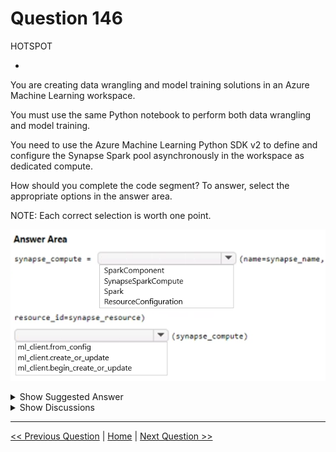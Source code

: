 # Question 146

HOTSPOT

-

You are creating data wrangling and model training solutions in an Azure Machine Learning workspace.

You must use the same Python notebook to perform both data wrangling and model training.

You need to use the Azure Machine Learning Python SDK v2 to define and configure the Synapse Spark pool asynchronously in the workspace as dedicated compute.

How should you complete the code segment? To answer, select the appropriate options in the answer area.

NOTE: Each correct selection is worth one point.

![Question Image](../images/q146_q_image496.png)

<details>
  <summary>Show Suggested Answer</summary>

<img src="../images/q146_ans_0_image497.png" alt="Answer Image"><br>

</details>

<details>
  <summary>Show Discussions</summary>

<blockquote><p><strong>sai384957324</strong> <code>(Thu 10 Oct 2024 21:29)</code> - <em>Upvotes: 1</em></p><p>correct</p></blockquote>
<blockquote><p><strong>TA_</strong> <code>(Wed 25 Sep 2024 10:40)</code> - <em>Upvotes: 1</em></p><p>This or very similar on exam 15-03-2024. Several questions related to Synapse Spark</p></blockquote>
<blockquote><p><strong>damaldon</strong> <code>(Fri 12 Jan 2024 20:07)</code> - <em>Upvotes: 2</em></p><p>Correct.</p></blockquote>
<blockquote><p><strong>Batman160591</strong> <code>(Wed 20 Dec 2023 23:55)</code> - <em>Upvotes: 1</em></p><p>Seems correct</p></blockquote>

</details>

---

[<< Previous Question](question_145.md) | [Home](../index.md) | [Next Question >>](question_147.md)
